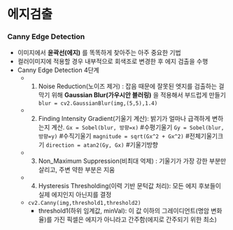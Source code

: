 # 에지검출

### Canny Edge Detection
- 이미지에서 **윤곽선(에지)** 를 똑똑하게 찾아주는 아주 중요한 기법
- 컬러이미지에 적용할 경우 내부적으로 회색조로 변경한 후 에지 검출을 수행
- Canny Edge Detection 4단계
	- 1. Noise Reduction(노이즈 제거) : 잡음 때문에 잘못된 엣지를 검출하는 걸 막기 위해 **Gaussian Blur(가우시안 블러링)** 을 적용해서 부드럽게 만들기
		`blur = cv2.GaussianBlur(img,(5,5),1.4)`
	- 2. Finding Intensity Gradient(기울기 계산): 밝기가 얼마나 급격하게 변하는지 계산.
		`Gx = Sobel(blur, 방향=x)` #수평기울기
		`Gy = Sobel(blur, 방향=y)` #수직기울기
		`magnitude = sqrt(Gx^2 + Gx^2)` #전체기울기크기
		`direction = atan2(Gy, Gx)` #기울기방향
	- 3. Non_Maximum Suppression(비최대 억제) : 기울기가 가장 강한 부분만 살리고, 주변 약한 부분은 지움
	- 4. Hysteresis Thresholding(이력 기반 문턱값 처리): 모든 에지 후보들이 실제 에지인지 아닌지를 결정
	- `cv2.Canny(img,threshold1,threshold2)` 
		- threshold1(하위 임계값, minVal): 이 값 이하의 그레이디언트(명암 변화율)를 가진 픽셀은 에지가 아니라고 간주함(에지로 간주되기 위한 최소)
